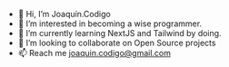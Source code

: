 - 👋 Hi, I’m Joaquín.Codigo
- 👀 I’m interested in becoming a wise programmer.
- 🌱 I’m currently learning NextJS and Tailwind by doing.
- 💞️ I’m looking to collaborate on Open Source projects
- 📫 Reach me joaquin.codigo@gmail.com  

<!---
joaquincodigo/joaquincodigo is a ✨ special ✨ repository because its `README.md` (this file) appears on your GitHub profile.
You can click the Preview link to take a look at your changes.
--->
